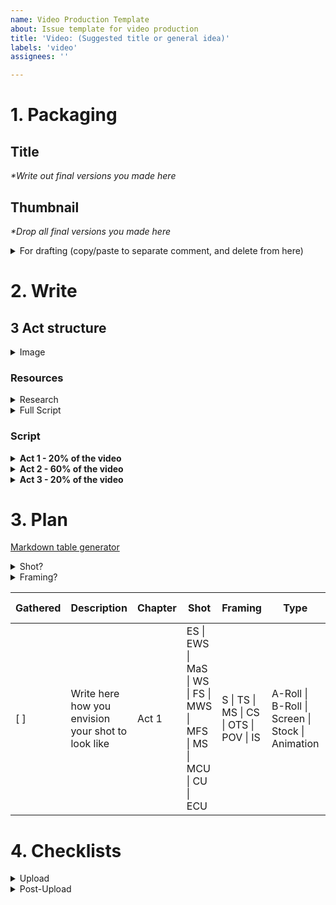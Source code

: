 ```yaml
---
name: Video Production Template
about: Issue template for video production
title: 'Video: (Suggested title or general idea)'
labels: 'video'
assignees: ''

---
```


# 1. Packaging

## Title

_*Write out final versions you made here_

## Thumbnail

_*Drop all final versions you made here_

<details>
  <summary>For drafting (copy/paste to separate comment, and delete from here)</summary>
  
  ### Ideas

  _This is where you drop all the thumbnail ideas you have from other creators or other sources_
  
  [Tool to get existing YouTube video thumbnails](https://www.get-youtube-thumbnail.com/)
  
  ### Sketches
  
  _Make sketches on paper, phone, tablet, or computer to come up with your own ideas_
  
  ### Tryouts
  
  _Drop all final versions you made here. Make at least 4_
  
  ### Tests
  
  [Use the website below to test thumbnail and title combinations](https://thumbsup.tv/)
</details>

# 2. Write

## 3 Act structure

<details>
  <summary>Image</summary>

  ![image](https://github.com/Alexander-Jordan/youtube/assets/68730459/e6ca9ae6-5ae0-4c3c-9114-044dea7867f0)

</details>

### Resources

<details>
  <summary>Research</summary>

  _*This is where you can gather all the research you’re doing for the video_
</details>

<details>
  <summary>Full Script</summary>

  _*Here you can write the full script in one go. Sometimes it helps to have it all together._
</details>

### Script

<details>
  <summary><strong>Act 1 - 20% of the video</strong></summary>

  <details>
    <summary>Hook</summary>
  </details>

  <details>
    <summary>Intro</summary>
  </details>

  <details>
    <summary>Re-engagement 1</summary>
  </details>
</details>

<details>
  <summary><strong>Act 2 - 60% of the video</strong></summary>

  <details>
    <summary>Setup</summary>
  </details>

  <details>
    <summary>Re-engagement 2</summary>
  </details>

  <details>
    <summary>Re-engagement 3</summary>
  </details>

  <details>
    <summary>Re-engagement 4</summary>
  </details>
</details>

<details>
  <summary><strong>Act 3 - 20% of the video</strong></summary>

  <details>
    <summary>Climax</summary>
  </details>

  <details>
    <summary>Goosh</summary>
  </details>

  <details>
    <summary>Wrap-up</summary>
  </details>
</details>

# 3. Plan

[Markdown table generator](https://www.tablesgenerator.com/markdown_tables)

<details>
  <summary>Shot?</summary>

  [Source](https://www.studiobinder.com/blog/types-of-camera-shots-sizes-in-film/?utm_source=youtube&utm_medium=video&utm_campaign=content-marketing-promotion&utm_term=camera-shot-sizes&utm_content=theshotlist-shotsizes-video)
  | **Shot** | **Full name**     | **When to use**                                    |
  |----------|-------------------|----------------------------------------------------|
  | ES       | Establishing Shot | https://bit.ly/establishing-shots-post             |
  | EWS      | Extreme Wide Shot |                                                    |
  | MaS      | Master Shot       | https://www.youtube.com/watch?v=AyML8xuKfoc&t=163s |
  | WS       | Wide Shot         | https://bit.ly/wide-shot-post                      |
  | FS       | Full Shot         | https://www.youtube.com/watch?v=AyML8xuKfoc&t=337s |
  | MWS      | Medium Wide Shot  |                                                    |
  | MFS      | Medium Full Shot  | https://bit.ly/cowboy-shot-post                    |
  | MS       | Medium Shot       | https://bit.ly/medium-shot-post                    |
  | MCU      | Medium Close Up   | https://bit.ly/mcu-post                            |
  | CU       | Close Up          | https://bit.ly/cu-post                             |
  | ECU      | Extreme Close Up  | https://bit.ly/ecu-examples-post                   |
</details>
<details>
  <summary>Framing?</summary>

  [Source](https://youtu.be/qQNiqzuXjoM)
  | **Framing** | **Full name**            |
  |-------------|--------------------------|
  | S           | Single                   |
  | TS          | Two Shot                 |
  | MS          | Multiple Shot (3-5 Shot) |
  | CS          | Crowd Shot               |
  | OTS         | Over the Shoulder        |
  | POV         | Point of View            |
  | IS          | Insert Shot              |
</details>

| **Gathered** | **Description**                                    | **Chapter** | **Shot**                                                             | **Framing**                             | **Type**                                         | **Location** | **Script text**             |
|--------------|----------------------------------------------------|-------------|----------------------------------------------------------------------|-----------------------------------------|--------------------------------------------------|--------------|-----------------------------|
| [ ]          | Write here how you envision your shot to look like | Act 1       | ES \| EWS \| MaS \| WS \| FS \| MWS \| MFS \| MS \| MCU \| CU \| ECU | S \| TS \| MS \| CS \| OTS \| POV \| IS | A-Roll \| B-Roll \| Screen \| Stock \| Animation |              | Paste your script line here |

# 4. Checklists

<details>
  <summary>Upload</summary>

  - [ ]  Add thumbnail
  - [ ]  Add description
    - [ ]  CTA Sponsor + Short sentences that are SEO optimized for algorithm
    - [ ]  Test Sponsor link(s)
    - [ ]  Add other links if necessary
    - [ ]  Make Chapters on YouTube
  - [ ]  Add tags
  - [ ]  Add end card (Which video could they watch next?)
  - [ ]  Add to playlist
  - [ ]  Schedule video
</details>

<details>
  <summary>Post-Upload</summary>

  - [ ]  Make IG stories
  - [ ]  Make Reel/clips
  - [ ]  Share on social media
  - [ ]  Check for comments
  - [ ]  After 3h, check the baseline of CTR and Impressions
    - [ ]  If CTR & Impressions are lower than baseline → Change Thumbnail to “Thumbnail 2”
    - [ ]  After 3h, check the baseline of CTR and Impressions
      - [ ]  If CTR & Impressions are lower than baseline → Change Title to “Title 2”
      - [ ]  Check baseline of CTR and Impressions
        - [ ]  If CTR & Impressions are lower than baseline → Change Thumbnail to “Thumbnail 3”
        - [ ]  Check baseline of CTR and Impressions
          - [ ]  If CTR & Impressions are lower than baseline → Change Title to “Title 3”
          - [ ]  Check baseline of CTR and Impressions
            - [ ]  If CTR & Impressions are lower than baseline → Change Thumbnail to “Thumbnail 4”
            - [ ]  Check baseline of CTR and Impressions
              - [ ]  If CTR & Impressions are lower than baseline → Change Title to “Title 4”
              - [ ]  Cry if it’s not working ;)
</details>
